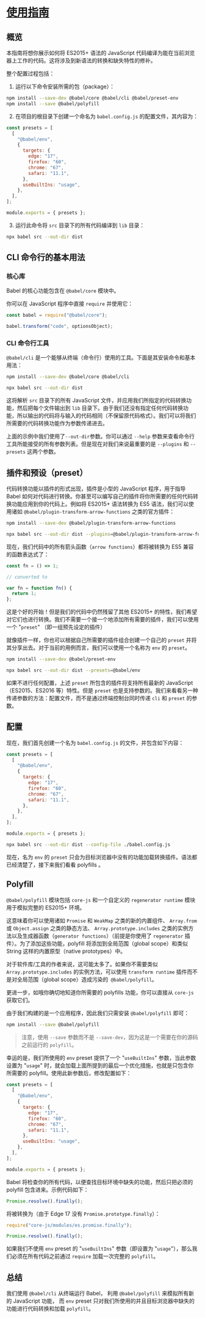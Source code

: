 # [使用指南](https://www.babeljs.cn/docs/usage)

## 概览
本指南将想你展示如何将 ES2015+ 语法的 JavaScript 代码编译为能在当前浏览器上工作的代码。这将涉及到新语法的转换和缺失特性的修补。

整个配置过程包括：

1. 运行以下命令安装所需的包（package）：

```bash
npm install --save-dev @babel/core @babel/cli @babel/preset-env
npm install --save @babel/polyfill
```

2. 在项目的根目录下创建一个命名为 `babel.config.js` 的配置文件，其内容为：

```js
const presets = [
  [
    "@babel/env",
    {
      targets: {
        edge: "17",
        firefox: "60",
        chrome: "67",
        safari: "11.1",
      },
      useBuiltIns: "usage",
    },
  ],
];

module.exports = { presets };
```

3. 运行此命令将 `src` 目录下的所有代码编译到 `lib` 目录：

```bash
npx babel src --out-dir dist
```

## CLI 命令行的基本用法

### 核心库

Babel 的核心功能包含在 `@babel/core` 模块中。

你可以在 JavaScript 程序中直接 `require` 并使用它：

```js
const babel = require("@babel/core");

babel.transform("code", optionsObject);
```

### CLI 命令行工具

`@babel/cli` 是一个能够从终端（命令行）使用的工具。下面是其安装命令和基本用法：

```bash
npm install --save-dev @babel/core @babel/cli

npx babel src --out-dir dist
```
这将解析 `src` 目录下的所有 JavaScript 文件，并应用我们所指定的代码转换功能，然后把每个文件输出到 `lib` 目录下。由于我们还没有指定任何代码转换功能，所以输出的代码将与输入的代码相同（不保留原代码格式）。我们可以将我们所需要的代码转换功能作为参数传递进去。


上面的示例中我们使用了` --out-dir `参数。你可以通过 `--help` 参数来查看命令行工具所能接受的所有参数列表。但是现在对我们来说最重要的是 `--plugins` 和 `--presets` 这两个参数。

## 插件和预设（preset）

代码转换功能以插件的形式出现，插件是小型的 JavaScript 程序，用于指导 Babel 如何对代码进行转换。你甚至可以编写自己的插件将你所需要的任何代码转换功能应用到你的代码上。例如将 ES2015+ 语法转换为 ES5 语法，我们可以使用诸如 `@babel/plugin-transform-arrow-functions` 之类的官方插件：

```bash
npm install --save-dev @babel/plugin-transform-arrow-functions

npx babel src --out-dir dist --plugins=@babel/plugin-transform-arrow-functions
```

现在，我们代码中的所有箭头函数（`arrow functions`）都将被转换为 ES5 兼容的函数表达式了：

```js
const fn = () => 1;

// converted to

var fn = function fn() {
  return 1;
};
```

这是个好的开始！但是我们的代码中仍然残留了其他 ES2015+ 的特性，我们希望对它们也进行转换。我们不需要一个接一个地添加所有需要的插件，我们可以使用一个 "`preset`" （即一组预先设定的插件）

就像插件一样，你也可以根据自己所需要的插件组合创建一个自己的 `preset` 并将其分享出去。对于当前的用例而言，我们可以使用一个名称为 `env` 的 `preset`。

```bash
npm install --save-dev @babel/preset-env

npx babel src --out-dir dist --presets=@babel/env
```

如果不进行任何配置，上述 `preset` 所包含的插件将支持所有最新的 JavaScript （ES2015、ES2016 等）特性。但是 `preset` 也是支持参数的。我们来看看另一种传递参数的方法：配置文件，而不是通过终端控制台同时传递 `cli` 和 `preset` 的参数。

## 配置

现在，我们首先创建一个名为 `babel.config.js` 的文件，并包含如下内容：

```js
const presets = [
  [
    "@babel/env",
    {
      targets: {
        edge: "17",
        firefox: "60",
        chrome: "67",
        safari: "11.1",
      },
    },
  ],
];

module.exports = { presets };
```

```bash
npx babel src --out-dir dist --config-file ./babel.config.js
```

现在，名为 `env` 的 `preset` 只会为目标浏览器中没有的功能加载转换插件。语法都已经清楚了，接下来我们看看 polyfills 。


## Polyfill

`@babel/polyfill` 模块包括 `core-js` 和一个自定义的 `regenerator runtime` 模块用于模拟完整的 ES2015+ 环境。

这意味着你可以使用诸如 `Promise` 和 `WeakMap` 之类的新的内置组件、 `Array.from` 或 `Object.assign` 之类的静态方法、 `Array.prototype.includes` 之类的实例方法以及生成器函数（`generator functions`）（前提是你使用了 `regenerator` 插件）。为了添加这些功能，polyfill 将添加到全局范围（global scope）和类似 String 这样的内置原型（native prototypes）中。


对于软件库/工具的作者来说，这可能太多了。如果你不需要类似 `Array.prototype.includes` 的实例方法，可以使用 `transform runtime` 插件而不是对全局范围（global scope）造成污染的` @babel/polyfill`。

更进一步，如哦你确切地知道你所需要的 polyfills 功能，你可以直接从 `core-js` 获取它们。

由于我们构建的是一个应用程序，因此我们只需安装 `@babel/polyfill` 即可：

```bash
npm install --save @babel/polyfill

```
> 注意，使用 `--save` 参数而不是 `--save-dev`，因为这是一个需要在你的源码之前运行的 `polyfill`。


幸运的是，我们所使用的 `env` preset 提供了一个 "`useBuiltIns`" 参数，当此参数设置为 "`usage`" 时，就会加载上面所提到的最后一个优化措施，也就是只包含你所需要的 polyfill。使用此新参数后，修改配置如下：

```js
const presets = [
  [
    "@babel/env",
    {
      targets: {
        edge: "17",
        firefox: "60",
        chrome: "67",
        safari: "11.1",
      },
      useBuiltIns: "usage",
    },
  ],
];

module.exports = { presets };
```

Babel 将检查你的所有代码，以便查找目标环境中缺失的功能，然后只把必须的 polyfill 包含进来。示例代码如下：

```js
Promise.resolve().finally();
```

将被转换为（由于 Edge 17 没有 `Promise.prototype.finally`）：

```js
require("core-js/modules/es.promise.finally");

Promise.resolve().finally();
```

如果我们不使用 `env` preset 的 "`useBuiltIns`" 参数（即设置为 "`usage`"），那么我们必须在所有代码之前通过 `require` 加载一次完整的 `polyfill`。

## 总结

我们使用 `@babel/cli` 从终端运行 Babel，
利用 `@babel/polyfill` 来模拟所有新的 JavaScript 功能，
而 `env` preset 只对我们所使用的并且目标浏览器中缺失的功能进行代码转换和加载 `polyfill`。
